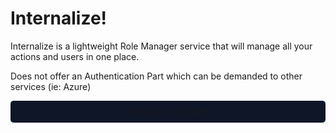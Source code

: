 # Internalize!

Internalize is a lightweight Role Manager service that will manage all your actions and users in one place. 

Does not offer an Authentication Part which can be demanded to other services (ie: Azure)

<a href="#/how-it-works/README.md">
<button 
  style="width:100%;padding:10px;background-color:#0e1627;border:0;color:var(--theme-color);border-radius:5px;cursor:pointer">
  GO TO QUICK START!
</button>
</a>
